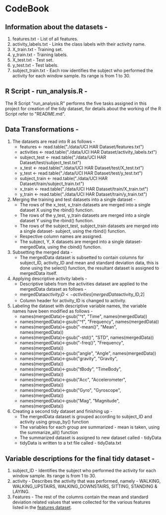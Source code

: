 # CodeBook

## Information about the datasets - 
1. features.txt - List of all features.
2. activity_labels.txt - Links the class labels with their activity name.
3. X_train.txt - Training set.
4. y_train.txt - Training labels.
5. X_test.txt - Test set.
6. y_test.txt - Test labels.
7. subject_train.txt - Each row identifies the subject who performed the activity for each window sample. Its range is from 1 to 30.

## R Script - run_analysis.R - 
  The R Script "run_analysis.R" performs the five tasks assigned in this project for creation of the tidy dataset, for details about the working of the R Script refer to "README.md".
  
  ## Data Transformations - 
  1. The datasets are read into R as follows - 
     - features <- read.table("./data/UCI HAR Dataset/features.txt")
     - activities <- read.table("./data/UCI HAR Dataset/activity_labels.txt")
     - subject_test <- read.table("./data/UCI HAR Dataset/test/subject_test.txt")
     - x_test <- read.table("./data/UCI HAR Dataset/test/X_test.txt")
     - y_test <- read.table("./data/UCI HAR Dataset/test/y_test.txt")
     - subject_train <- read.table("./data/UCI HAR Dataset/train/subject_train.txt")
     - x_train <- read.table("./data/UCI HAR Dataset/train/X_train.txt")
     - y_train <- read.table("./data/UCI HAR Dataset/train/y_train.txt")
  2. Merging the training and test datasets into a single dataset - 
     - The rows of the x_test, x_train datasets are merged into a single dataset X using the rbind() function.
     - The rows of the y_test, y_train datasets are merged into a single dataset Y using the rbind() function.
     - The rows of the subject_test, subject_train datasets are merged into a single dataset- subject, using the rbind() function.
     - Respective column names are assigned.
     - The subject, Y, X datasets are merged into a single dataset- mergedData, using the cbind() function.
  3. Subsetting the merged data -
     - The mergedData dataset is subsetted to contain columns for subject_ID, activity_ID and mean and standard deviation data, this is done using the select() function, the resultant dataset is assigned to mergedData itself.
  4. Applying descriptive activity labels - 
     - Descriptive labels from the activities dataset are applied to the mergedData dataset as follows - 
     - mergedData$activity_ID <- activities[mergedData$activity_ID,2]
     - Column header for activity_ID is changed to activity.
  5. Labeling the dataset with descriptive variable names, the variable names have been modified as follows - 
     - names(mergedData)<-gsub("^t", "Time", names(mergedData))
     - names(mergedData)<-gsub("^f", "Frequency", names(mergedData))
     - names(mergedData)<-gsub("-mean()", "Mean", names(mergedData))
     - names(mergedData)<-gsub("-std()", "STD", names(mergedData))
     - names(mergedData)<-gsub("-freq()", "Frequency", names(mergedData))
     - names(mergedData)<-gsub("angle", "Angle", names(mergedData))
     - names(mergedData)<-gsub("gravity", "Gravity", names(mergedData))
     - names(mergedData)<-gsub("tBody", "TimeBody", names(mergedData))
     - names(mergedData)<-gsub("Acc", "Accelerometer", names(mergedData))
     - names(mergedData)<-gsub("Gyro", "Gyroscope", names(mergedData))
     - names(mergedData)<-gsub("Mag", "Magnitude", names(mergedData))
  6. Creating a second tidy dataset and finishing up - 
     - The mergedData dataset is grouped according to subject_ID and activity using group_by() function
     - The variables for each group are summarized - mean is taken, using the summarize_all() function
     - The summarized dataset is assigned to new dataset called - tidyData
     - tidyData is written to a txt file called - tidyData.txt
     
## Variable descriptions for the final tidy dataset - 

1. subject_ID - Identifies the subject who performed the activity for each window sample. Its range is from 1 to 30.
2. activity   - Describes the activity that was performed, namely - WALKING, WALKING_UPSTAIRS, WALKING_DOWNSTAIRS, SITTING, STANDING & LAYING.
3. Features - The rest of the columns contain the mean and standard deviation related values that were collected for the various features listed in the [features dataset](https://github.com/Gauravpd7/GettingAndCleaningData/blob/master/data/UCI%20HAR%20Dataset/features.txt).
